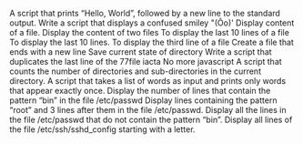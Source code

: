 A script that prints “Hello, World”, followed by a new line to the standard output.
Write a script that displays a confused smiley "(Ôo)'
Display content of a file.
Display the content of two files
To display the last 10 lines of a file
To display the last 10 lines.
To display the third line of a file
Create a file that ends with a new line
Save current state of directory
Write a script that duplicates the last line of the 77file iacta
No more javascript
A script that counts the number of directories and sub-directories in the current directory.
A script that takes a list of words as input and prints only words that appear exactly once.
Display the number of lines that contain the pattern “bin” in the file /etc/passwd
Display lines containing the pattern “root” and 3 lines after them in the file /etc/passwd.
Display all the lines in the file /etc/passwd that do not contain the pattern “bin”.
Display all lines of the file /etc/ssh/sshd_config starting with a letter.
